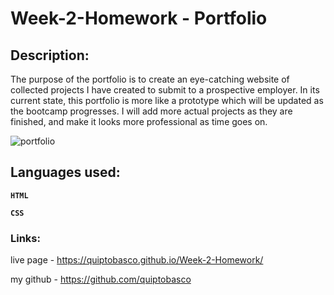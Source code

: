 # Week-2-Homework - Portfolio

## Description:

The purpose of the portfolio is to create an eye-catching website of collected projects I have created to submit to a prospective employer.  In its current state, this portfolio is more like a prototype which will be updated as the bootcamp progresses.  I will add more actual projects as they are finished, and make it looks more professional as time goes on.

![portfolio](https://user-images.githubusercontent.com/87678391/129435070-9945a3f5-1c74-4264-a53c-2ad177b96e6f.png)

## Languages used:
**`HTML`**

**`CSS`**

### Links:
live page - https://quiptobasco.github.io/Week-2-Homework/

my github - https://github.com/quiptobasco
